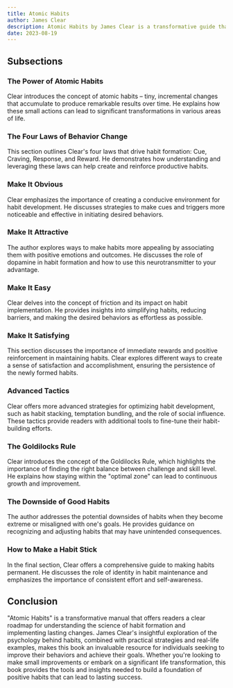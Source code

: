 ```yaml
---
title: Atomic Habits
author: James Clear
description: Atomic Habits by James Clear is a transformative guide that reveals the power of small changes and their impact on our lives. Clear presents a comprehensive framework for understanding the science of habit formation and provides practical strategies to build positive habits and break negative ones.
date: 2023-08-19
---
```

## Subsections

### The Power of Atomic Habits

Clear introduces the concept of atomic habits – tiny, incremental changes that accumulate to produce remarkable results over time. He explains how these small actions can lead to significant transformations in various areas of life.

### The Four Laws of Behavior Change

This section outlines Clear's four laws that drive habit formation: Cue, Craving, Response, and Reward. He demonstrates how understanding and leveraging these laws can help create and reinforce productive habits.

### Make It Obvious

Clear emphasizes the importance of creating a conducive environment for habit development. He discusses strategies to make cues and triggers more noticeable and effective in initiating desired behaviors.

### Make It Attractive

The author explores ways to make habits more appealing by associating them with positive emotions and outcomes. He discusses the role of dopamine in habit formation and how to use this neurotransmitter to your advantage.

### Make It Easy

Clear delves into the concept of friction and its impact on habit implementation. He provides insights into simplifying habits, reducing barriers, and making the desired behaviors as effortless as possible.

### Make It Satisfying

This section discusses the importance of immediate rewards and positive reinforcement in maintaining habits. Clear explores different ways to create a sense of satisfaction and accomplishment, ensuring the persistence of the newly formed habits.

### Advanced Tactics

Clear offers more advanced strategies for optimizing habit development, such as habit stacking, temptation bundling, and the role of social influence. These tactics provide readers with additional tools to fine-tune their habit-building efforts.

### The Goldilocks Rule

Clear introduces the concept of the Goldilocks Rule, which highlights the importance of finding the right balance between challenge and skill level. He explains how staying within the "optimal zone" can lead to continuous growth and improvement.

### The Downside of Good Habits

The author addresses the potential downsides of habits when they become extreme or misaligned with one's goals. He provides guidance on recognizing and adjusting habits that may have unintended consequences.

### How to Make a Habit Stick

In the final section, Clear offers a comprehensive guide to making habits permanent. He discusses the role of identity in habit maintenance and emphasizes the importance of consistent effort and self-awareness.

## Conclusion

"Atomic Habits" is a transformative manual that offers readers a clear roadmap for understanding the science of habit formation and implementing lasting changes. James Clear's insightful exploration of the psychology behind habits, combined with practical strategies and real-life examples, makes this book an invaluable resource for individuals seeking to improve their behaviors and achieve their goals. Whether you're looking to make small improvements or embark on a significant life transformation, this book provides the tools and insights needed to build a foundation of positive habits that can lead to lasting success.